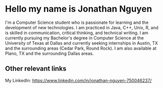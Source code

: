 # Hello my name is Jonathan Nguyen

I'm a Computer Science student who is passionate for learning and the development of new technologies. I am practiced in Java, C++, Unix, R, and is skilled 
in communication, critical thinking, and technical writing. I am currently pursuing my Bachelor's degree in Computer Science at the University of Texas at Dallas 
and currently seeking internships in Austin, TX and the surrounding areas (Cedar Park, Round Rock). I am also available at Plano, TX and the surrounding Dallas areas. 

## Other relevant links
My LinkedIn: https://www.linkedin.com/in/jonathan-nguyen-750046237/
